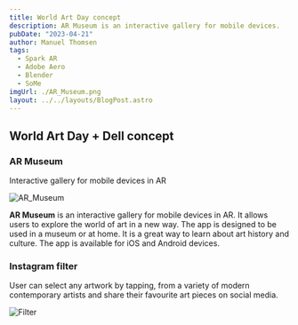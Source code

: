 ```yaml
---
title: World Art Day concept
description: AR Museum is an interactive gallery for mobile devices.
pubDate: "2023-04-21"
author: Manuel Thomsen
tags:
  - Spark AR
  - Adobe Aero
  - Blender
  - SoMe
imgUrl: ./AR_Museum.png
layout: ../../layouts/BlogPost.astro
---
```


## World Art Day **+** Dell concept

### AR Museum

Interactive gallery for mobile devices in AR

![AR_Museum](/AR_Museum.png)

**AR Museum** is an interactive gallery for mobile devices in AR. It allows users to explore the world of art in a new way. The app is designed to be used in a museum or at home. It is a great way to learn about art history and culture. The app is available for iOS and Android devices.

### Instagram filter

User can select any artwork by tapping, from a variety of modern contemporary artists and share their favourite art pieces on social media.

![Filter](/Insta_filter.JPG)
